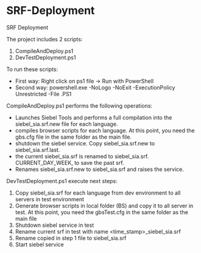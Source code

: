 # SRF-Deployment
SRF Deployment

The project includes 2 scripts:
1. CompileAndDeploy.ps1
2. DevTestDeployment.ps1

To run these scripts:
+ First way: Right click on ps1 file -> Run with PowerShell
+ Second way: powershell.exe -NoLogo -NoExit -ExecutionPolicy Unrestricted -File <PathToFile>.PS1

CompileAndDeploy.ps1 performs the following operations:
- Launches Siebel Tools and performs a full compilation into the siebel_sia.srf.new file for each language.
- compiles browser scripts for each language. At this point, you need the gbs.cfg file in the same folder as the main file.
- shutdown the siebel service. Copy siebel_sia.srf.new to siebel_sia.srf.last.
- the current siebel_sia.srf is renamed to siebel_sia.srf. CURRENT_DAY_WEEK, to save the past srf.
- Renames siebel_sia.srf.new to siebel_sia.srf and raises the service.


DevTestDeployment.ps1 execute next steps:
1. Copy siebel_sia.srf for each language from dev environment to all servers in test environment
2. Generate browser scripts in local folder (BS) and copy it to all server in test. At this point, you need the gbsTest.cfg in the same folder as the main file
3. Shutdown siebel service in test
4. Rename current srf in test with name <time_stamp>_siebel_sia.srf
5. Rename copied in step 1 file to siebel_sia.srf
6. Start siebel service
